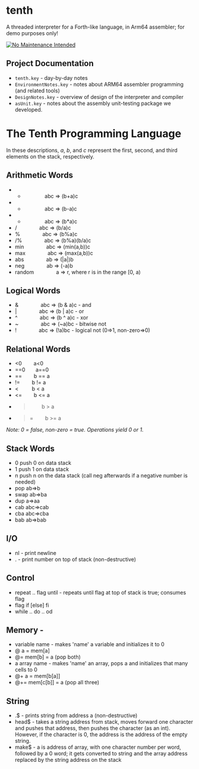 # tenth
A threaded interpreter for a Forth-like language, in Arm64 assembler; for demo purposes only!

[![No Maintenance Intended](http://unmaintained.tech/badge.svg)](http://unmaintained.tech/)

## Project Documentation
* `tenth.key` - day-by-day notes
* `EnvironmentNotes.key` - notes about ARM64 assembler programming (and related tools)
* `DesignNotes.key` - overview of design of the interpreter and compiler
* `asUnit.key` - notes about the assembly unit-testing package we developed. 


# The Tenth Programming Language
In these descriptions, *a*, *b*, and *c* represent the first, second, and third elements on the stack, respectively.

## Arithmetic Words
* + &emsp;&emsp;&emsp;&emsp;abc ⇒ (b+a)c
* - &emsp;&emsp;&emsp;&emsp;abc ⇒ (b-a)c
* * &emsp;&emsp;&emsp;&emsp;abc ⇒ (b*a)c
* / &emsp;&emsp;&emsp;&emsp;abc ⇒ (b/a)c
* % &emsp;&emsp;&emsp;&emsp;abc ⇒ (b%a)c
* /% &emsp;&emsp;&emsp;&emsp;abc ⇒ (b%a)(b/a)c
* min &emsp;&emsp;&emsp;&emsp;abc ⇒ (min(a,b))c
* max &emsp;&emsp;&emsp;&emsp;abc ⇒ (max(a,b))c
* abs &emsp;&emsp;&emsp;&emsp;ab ⇒ (|a|)b
* neg &emsp;&emsp;&emsp;&emsp;ab ⇒ (-a)b
* random &emsp;&emsp;&emsp;&emsp;a ⇒ r, where r is in the range [0, a)

## Logical Words
* & &emsp;&emsp;&emsp;&emsp;abc ⇒ (b & a)c - and
* | &emsp;&emsp;&emsp;&emsp;abc ⇒ (b | a)c - or
* ^ &emsp;&emsp;&emsp;&emsp;abc ⇒ (b ^ a)c - xor
* ~ &emsp;&emsp;&emsp;&emsp;abc ⇒ (~a)bc - bitwise not
* ! &emsp;&emsp;&emsp;&emsp;abc ⇒ (!a)bc - logical not (0=>1, non-zero=>0)

## Relational Words
* &lt;0   a&lt;0
* ==0  a==0
* ==   b == a
* !=   b != a
* &lt;    b &lt; a
* &lt;=   b &lt;= a
* >    b > a
* >=   b >= a

*Note: 0 = false, non-zero = true. Operations yield 0 or 1.*

## Stack Words
* 0    push 0 on data stack
* 1    push 1 on data stack
* n    push n on the data stack (call neg afterwards if a negative number is needed)
* pop    ab⇒b
* swap  ab⇒ba
* dup   a⇒aa 
* cab  abc⇒cab
* cba  abc⇒cba
* bab  ab⇒bab

## I/O
* nl - print newline
* . - print number on top of stack (non-destructive)

## Control
* repeat .. flag until - repeats until flag at top of stack is true; consumes flag
* flag if [else] fi
* while .. do .. od

## Memory - 
* variable name - makes 'name' a variable and initializes it to 0
* @   a = mem[a]
* @=   mem[b] = a (pop both)
* a array name - makes 'name' an array, pops a and initializes that many cells to 0
* @+   a = mem[b[a]]
* @+=   mem[c[b]] = a     (pop all three)

## String
* .$ - prints string from address a (non-destructive)
* head$ - takes a string address from stack, moves forward one character and pushes that address, then pushes the character (as an int). However, if the character is 0, the address is the address of the empty string.
* make$ - a is address of array, with one character number per word, followed by a 0 word; it gets converted to string and the array address replaced by the string address on the stack

